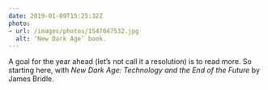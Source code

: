 ```yaml
---
date: 2019-01-09T15:25:32Z
photo:
- url: /images/photos/1547047532.jpg
  alt: ‘New Dark Age’ book.
---
```

A goal for the year ahead (let’s not call it a resolution) is to read more. So starting here, with <cite>New Dark Age: Technology and the End of the Future</cite> by James Bridle.
